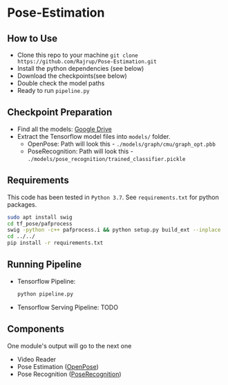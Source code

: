 # Pose-Estimation

## How to Use

- Clone this repo to your machine ```git clone https://github.com/Rajrup/Pose-Estimation.git```
- Install the python dependencies (see below)
- Download the checkpoints(see below)
- Double check the model paths
- Ready to run ```pipeline.py```

## Checkpoint Preparation

- Find all the models: [Google Drive](https://drive.google.com/drive/folders/1rXR2cjYWJIYWtULXe8tNJseJnlgatdmw?usp=sharing)
- Extract the Tensorflow model files into ```models/``` folder.
  - OpenPose: Path will look this - ```./models/graph/cmu/graph_opt.pbb```
  - PoseRecognition: Path will look this - ```./models/pose_recognition/trained_classifier.pickle```

## Requirements

This code has been tested in ```Python 3.7```.
See ```requirements.txt``` for python packages.

```bash
sudo apt install swig
cd tf_pose/pafprocess
swig -python -c++ pafprocess.i && python setup.py build_ext --inplace
cd ../../
pip install -r requirements.txt
```

## Running Pipeline

- Tensorflow Pipeline:

    ```python
    python pipeline.py
    ```

- Tensorflow Serving Pipeline: TODO

## Components

One module's output will go to the next one

- Video Reader
- Pose Estimation ([OpenPose](https://github.com/ZheC/tf-pose-estimation))
- Pose Recognition ([PoseRecognition](https://github.com/felixchenfy/Realtime-Action-Recognition))
